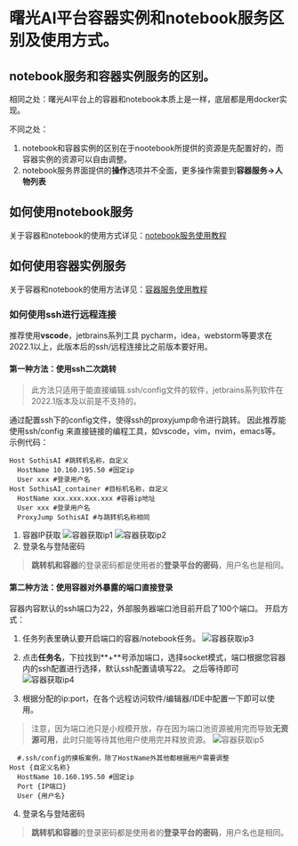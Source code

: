 # 曙光AI平台容器实例和notebook服务区别及使用方式。 
## notebook服务和容器实例服务的区别。  

相同之处：曙光AI平台上的容器和notebook本质上是一样，底层都是用docker实现。

不同之处：
1. notebook和容器实例的区别在于nootebook所提供的资源是先配置好的，而容器实例的资源可以自由调整。
2. notebook服务界面提供的**操作**选项并不全面，更多操作需要到**容器服务->人物列表**

## 如何使用notebook服务
关于容器和notebook的使用方式详见：[notebook服务使用教程](../SothisAI/UsePlatform.md#1notebook服务)

## 如何使用容器实例服务
关于容器和notebook的使用方法详见：[容器服务使用教程](../SothisAI/UsePlatform.md#6容器服务)
### 如何使用ssh进行远程连接
推荐使用**vscode**，jetbrains系列工具 pycharm，idea，webstorm等要求在2022.1以上，此版本后的ssh/远程连接比之前版本要好用。
#### 第一种方法：使用ssh二次跳转
> 此方法只适用于能直接编辑.ssh/config文件的软件，jetbrains系列软件在2022.1版本及以前是不支持的。

通过配置ssh下的config文件，使得ssh的proxyjump命令进行跳转。
因此推荐能使用ssh/config 来直接链接的编程工具，如vscode，vim，nvim，emacs等。
示例代码：
```shell
Host SothisAI #跳转机名称，自定义
  HostName 10.160.195.50 #固定ip
  User xxx #登录用户名
Host SothisAI_container #目标机名称，自定义
  HostName xxx.xxx.xxx.xxx #容器ip地址
  User xxx #登录用户名
  ProxyJump SothisAI #与跳转机名称相同
```
1. 容器IP获取
![容器获取ip1](./ssh_images/container_ip_1.jpg)
![容器获取ip2](./ssh_images/container_ip_2.jpg)
2. 登录名与登陆密码
> **跳转机和容器**的登录密码都是使用者的**登录平台的密码**，用户名也是相同。

#### 第二种方法：使用容器对外暴露的端口直接登录

容器内容默认的ssh端口为22，外部服务器端口池目前开启了100个端口。
开启方式：
1. 任务列表里确认要开启端口的容器/notebook任务。
![容器获取ip3](./ssh_images/contianer_socket_1.jpg)

2. 点击**任务名**，下拉找到**+**号添加端口，选择socket模式，端口根据您容器内的ssh配置进行选择，默认ssh配置请填写22。
之后等待即可
![容器获取ip4](./ssh_images/container_socket_2.png)

3. 根据分配的ip:port，在各个远程访问软件/编辑器/IDE中配置一下即可以使用。
> 注意，因为端口池只是小规模开放，存在因为端口池资源被用完而导致**无资源可用**，此时只能等待其他用户使用完并释放资源。
![容器获取ip5](./ssh_images/container_socket_3.png)

```shell
  #.ssh/config的摸板案例，除了HostName外其他都根据用户需要调整
Host {自定义名称} 
  HostName 10.160.195.50 #固定ip
  Port {IP端口}
  User {用户名}

```

4. 登录名与登陆密码
> **跳转机和容器**的登录密码都是使用者的**登录平台的密码**，用户名也是相同。



